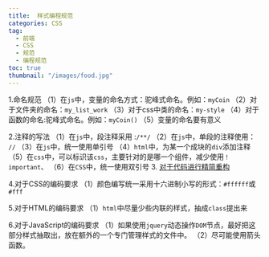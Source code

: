 ```yaml
---
title:  样式编程规范
categories: CSS
tag:
  - 前端
  - CSS
  - 规范
  - 编程规范
toc: true
thumbnail: "/images/food.jpg"
---
```

1.命名规范
（1）在`js`中，变量的命名方式：驼峰式命名。例如：`myCoin`
（2）对于文件夹的命名：`my_list_work`
（3）对于css中类的命名：`my-style`
（4）对于函数的命名:驼峰式命名。例如：`myCoin()`
（5）变量的命名要有意义
<!--more-->

2.注释的写法
（1）在`js`中，段注释采用 :`/**/`
（2）在`js`中，单段的注释使用：` //`
（3）在`js`中，统一使用单引号
（4）`html`中，为某一个成块的`div`添加注释
（5）在`css`中，可以标识该`css`，主要针对的是哪一个组件，减少使用`！important`、
（6）在`CSS`中，统一使用双引号
3. [对于代码进行精简重构](https://www.jianshu.com/p/38634bfc50d9)

4.对于CSS的编码要求
（1）颜色编写统一采用十六进制小写的形式：`#ffffff`或`#fff`

5.对于HTML的编码要求
（1）`html`中尽量少些内联的样式，抽成`class`提出来

6.对于JavaScript的编码要求
（1）如果使用`jquery`动态操作`DOM`节点，最好把这部分样式抽取出，放在额外的一个专门管理样式的文件中。
（2）尽可能使用箭头函数。




